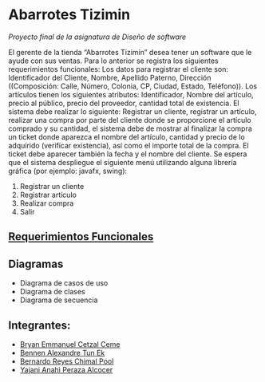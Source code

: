 # Abarrotes Tizimin
_Proyecto final de la asignatura de Diseño de software_   

El gerente de la tienda “Abarrotes Tizimín” desea tener un software que le ayude con sus ventas. 
Para lo anterior se registra los siguientes requerimientos funcionales: Los datos para registrar el 
cliente son: Identificador del Cliente, Nombre, Apellido Paterno, Dirección ((Composición: Calle, 
Número, Colonia, CP, Ciudad, Estado, Teléfono)). 
Los artículos tienen los siguientes atributos: Identificador, Nombre del artículo, precio al público, 
precio del proveedor, cantidad total de existencia. 
El sistema debe realizar lo siguiente: Registrar un cliente, registrar un artículo, realizar una compra 
por parte del cliente donde se proporcione el artículo comprado y su cantidad, el sistema debe de 
mostrar al finalizar la compra un ticket donde aparezca el nombre del artículo, cantidad y precio 
de lo adquirido (verificar existencia), así como el importe total de la compra. 
El ticket debe aparecer también la fecha y el nombre del cliente.
Se espera que el sistema despliegue el siguiente menú utilizando alguna librería gráfica (por 
ejemplo: javafx, swing): 
1. Registrar un cliente 
2. Registrar artículo 
3. Realizar compra 
4. Salir 
  
## [Requerimientos Funcionales](Requerimientos.md)  
## Diagramas  
- Diagrama de casos de uso
![]()
- Diagrama de clases
![]()
- Diagrama de secuencia
![]()

## Integrantes:  
- [Bryan Emmanuel Cetzal Ceme](https://github.com/BryanCetzal)
- [Bennen Alexandre Tun Ek](https://github.com/Benn7n)
- [Bernardo Reyes Chimal Pool](https://github.com/)
- [Yajani Anahì Peraza Alcocer](https://github.com/)
